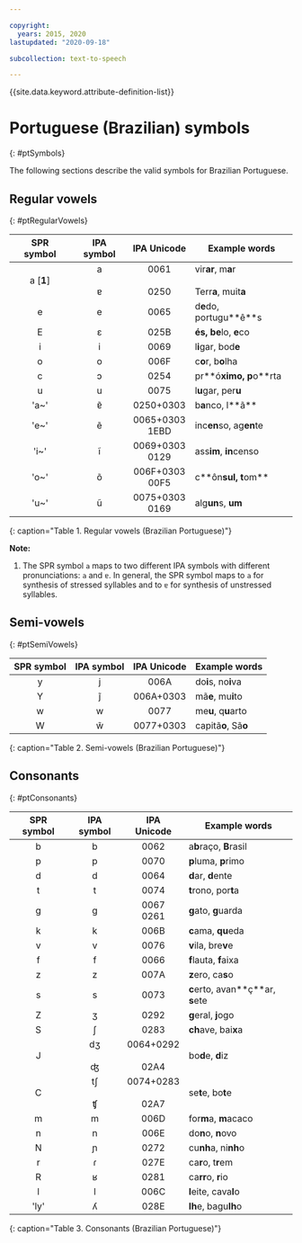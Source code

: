 ```yaml
---

copyright:
  years: 2015, 2020
lastupdated: "2020-09-18"

subcollection: text-to-speech

---
```


{{site.data.keyword.attribute-definition-list}}

# Portuguese (Brazilian) symbols
{: #ptSymbols}

The following sections describe the valid symbols for Brazilian Portuguese.

## Regular vowels
{: #ptRegularVowels}

| SPR symbol | IPA symbol | IPA Unicode | Example words |
|:----------:|:----------:|:-----------:|---------------|
| a [**1**] | a<br/><br/>&#592; | 0061<br/><br/>0250 | vir**ar**, m**a**r<br/><br/>Terr**a**, muit**a** |
| e | e | 0065 | d**e**do, portugu**&ecirc;**s |
| E | &#603; | 025B | **&eacute;**s, b**e**lo, **e**co |
| i | i | 0069 | l**i**gar, bod**e** |
| o | o | 006F | c**o**r, b**o**lha |
| c | &#596; | 0254 | pr**&oacute;**ximo, p**o**rta |
| u | u | 0075 | l**u**gar, per**u** |
| 'a~' | &#592;&#771; | 0250+0303 | b**a**nco, l**&atilde;** |
| 'e~' | &#101;&#771; | 0065+0303<br/>1EBD | inc**en**so, ag**en**te |
| 'i~' | &#105;&#771; | 0069+0303<br>0129 | ass**im**, **in**censo |
| 'o~' | &#111;&#771; | 006F+0303<br/>00F5 | c**&ocirc;n**sul, t**om** |
| 'u~' | &#117;&#771; | 0075+0303<br/>0169 | alg**un**s, **um** |
{: caption="Table 1. Regular vowels (Brazilian Portuguese)"}

**Note:**

1.  The SPR symbol `a` maps to two different IPA symbols with different pronunciations: `a` and <code>&#592;</code>. In general, the SPR symbol maps to `a` for synthesis of stressed syllables and to <code>&#592;</code> for synthesis of unstressed syllables.

## Semi-vowels
{: #ptSemiVowels}

| SPR symbol | IPA symbol | IPA Unicode | Example words |
|:----------:|:----------:|:-----------:|---------------|
| y | j | 006A | do**i**s, no**i**va |
| Y | j&#771; | 006A+0303 | m&atilde;**e**, mu**i**to |
| w | w | 0077 | me**u**, q**u**arto |
| W | w&#771; | 0077+0303 | capit&atilde;**o**, S&atilde;**o** |
{: caption="Table 2. Semi-vowels (Brazilian Portuguese)"}

## Consonants
{: #ptConsonants}

| SPR symbol | IPA symbol | IPA Unicode | Example words |
|:----------:|:----------:|:-----------:|---------------|
| b | b | 0062 | a**b**ra&ccedil;o, **B**rasil |
| p | p | 0070 | **p**luma, **p**rimo |
| d | d | 0064 | **d**ar, **d**ente |
| t | t | 0074 | **t**rono, por**t**a |
| g | g | 0067<br/>0261 | **g**ato, **g**uarda |
| k | k | 006B | **c**ama, **qu**eda |
| v | v | 0076 | **v**ila, bre**v**e |
| f | f | 0066 | **f**lauta, **f**aixa |
| z | z | 007A | **z**ero, ca**s**o |
| s | s | 0073 | **c**erto, avan**&ccedil;**ar, **s**ete |
| Z | &#658; | 0292 | **g**eral, **j**ogo |
| S | &#643; | 0283 | **ch**ave, bai**x**a |
| J | &#100;&#658;<br/><br/>&#676; | 0064+0292<br/><br/>02A4 | bo**d**e, **d**iz |
| C | &#116;&#643;<br/><br/>&#679; | 0074+0283<br/><br/>02A7 | se**t**e, bo**t**e |
| m | m | 006D | for**m**a, **m**acaco |
| n | n | 006E | do**n**o, **n**ovo |
| N | &#626; | 0272 | cu**nh**a, ni**nh**o |
| r | &#638; | 027E | ca**r**o, t**r**em |
| R | &#641; | 0281 | ca**rr**o, **r**io |
| l | l | 006C | **l**eite, cava**l**o |
| 'ly' | &#654; | 028E | **lh**e, bagu**lh**o |
{: caption="Table 3. Consonants (Brazilian Portuguese)"}
